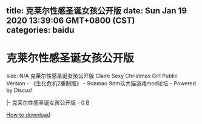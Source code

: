 
title: 克莱尔性感圣诞女孩公开版
date: Sun Jan 19 2020 13:39:06 GMT+0800 (CST)    
categories: baidu
---

# 克莱尔性感圣诞女孩公开版
size: N/A
 克莱尔性感圣诞女孩公开版 Claire Sexy Christmas Girl Public Version - 《生化危机2重制版》 - 9damao 9dm玖大猫游戏mod论坛 - Powered by Discuz!
 
|- 克莱尔性感圣诞女孩公开版 - 0 B

[How to download](https://bpcam.bemobtrk.com/go/2ceec3aa-1ca2-46d6-b9ff-aaa5c184517c?jno=9)
